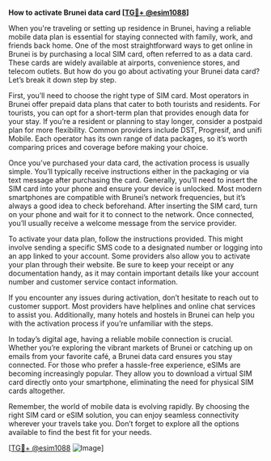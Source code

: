 **How to activate Brunei data card [[TG💪+ @esim1088](https://t.me/s/esim1088)]**

When you're traveling or setting up residence in Brunei, having a reliable mobile data plan is essential for staying connected with family, work, and friends back home. One of the most straightforward ways to get online in Brunei is by purchasing a local SIM card, often referred to as a data card. These cards are widely available at airports, convenience stores, and telecom outlets. But how do you go about activating your Brunei data card? Let’s break it down step by step.

First, you’ll need to choose the right type of SIM card. Most operators in Brunei offer prepaid data plans that cater to both tourists and residents. For tourists, you can opt for a short-term plan that provides enough data for your stay. If you’re a resident or planning to stay longer, consider a postpaid plan for more flexibility. Common providers include DST, Progresif, and unifi Mobile. Each operator has its own range of data packages, so it’s worth comparing prices and coverage before making your choice.

Once you’ve purchased your data card, the activation process is usually simple. You’ll typically receive instructions either in the packaging or via text message after purchasing the card. Generally, you’ll need to insert the SIM card into your phone and ensure your device is unlocked. Most modern smartphones are compatible with Brunei’s network frequencies, but it’s always a good idea to check beforehand. After inserting the SIM card, turn on your phone and wait for it to connect to the network. Once connected, you’ll usually receive a welcome message from the service provider.

To activate your data plan, follow the instructions provided. This might involve sending a specific SMS code to a designated number or logging into an app linked to your account. Some providers also allow you to activate your plan through their website. Be sure to keep your receipt or any documentation handy, as it may contain important details like your account number and customer service contact information.

If you encounter any issues during activation, don’t hesitate to reach out to customer support. Most providers have helplines and online chat services to assist you. Additionally, many hotels and hostels in Brunei can help you with the activation process if you’re unfamiliar with the steps.

In today’s digital age, having a reliable mobile connection is crucial. Whether you’re exploring the vibrant markets of Brunei or catching up on emails from your favorite café, a Brunei data card ensures you stay connected. For those who prefer a hassle-free experience, eSIMs are becoming increasingly popular. They allow you to download a virtual SIM card directly onto your smartphone, eliminating the need for physical SIM cards altogether.

Remember, the world of mobile data is evolving rapidly. By choosing the right SIM card or eSIM solution, you can enjoy seamless connectivity wherever your travels take you. Don’t forget to explore all the options available to find the best fit for your needs. 

[[TG💪+ @esim1088](https://t.me/s/esim1088) ![Image](https://i.postimg.cc/Y0z9fWf4/image.png)]
